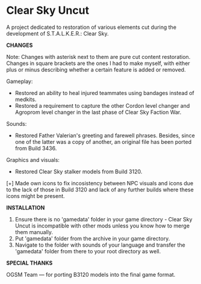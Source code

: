 # Clear Sky Uncut
A project dedicated to restoration of various elements cut during the development of S.T.A.L.K.E.R.: Clear Sky.

**CHANGES**

Note: Changes with asterisk next to them are pure cut content restoration. Changes in square brackets are the ones I had to make myself, with either plus or minus describing whether a certain feature is added or removed.

Gameplay:
* Restored an ability to heal injured teammates using bandages instead of medkits.
* Restored a requirement to capture the other Cordon level changer and Agroprom level changer in the last phase of Clear Sky Faction War.

Sounds:
* Restored Father Valerian's greeting and farewell phrases. Besides, since one of the latter was a copy of another, an original file has been ported from Build 3436.

Graphics and visuals:
* Restored Clear Sky stalker models from Build 3120.

[+] Made own icons to fix incosistency between NPC visuals and icons due to the lack of those in Build 3120 and lack of any further builds where these icons might be present.

**INSTALLATION**
1. Ensure there is no 'gamedata' folder in your game directory - Clear Sky Uncut is incompatible with other mods unless you know how to merge them manually.
2. Put 'gamedata' folder from the archive in your game directory.
3. Navigate to the folder with sounds of your language and transfer the 'gamedata' folder from there to your root directory as well.

**SPECIAL THANKS**

OGSM Team — for porting B3120 models into the final game format.
